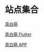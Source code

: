 # 站点集合

[真白萌](https://masiro.me/)

[真白萌 Flutter](https://masiro-moe.github.io/flutter)

[真白萌 APP](https://masiro-moe.github.io/flutter-apk/app-latest.apk)
